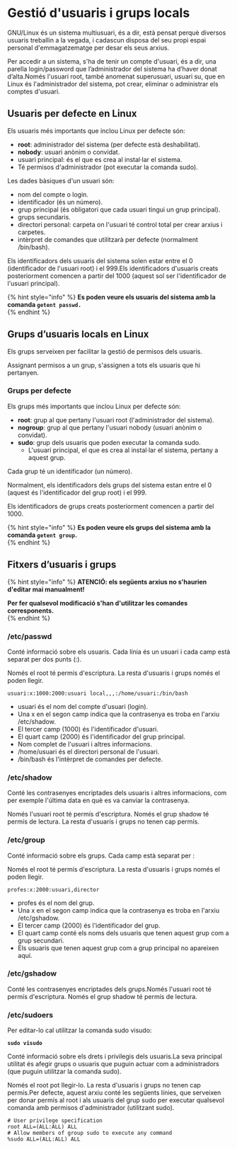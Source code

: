 # Gestió d'usuaris i grups locals

GNU/Linux és un sistema multiusuari, és a dir, està pensat perquè diversos usuaris treballin a la vegada, i cadascun disposa del seu propi espai personal d'emmagatzematge per desar els seus arxius.

Per accedir a un sistema, s'ha de tenir un compte d'usuari, és a dir, una parella login/password que l’administrador del sistema ha d’haver donat d’alta.Només l'usuari root, també anomenat superusuari, usuari su, que en Linux és l'administrador del sistema, pot crear, eliminar o administrar els comptes d'usuari.

## **Usuaris per defecte en Linux** 

Els usuaris més importants que inclou Linux per defecte són:

* **root**: administrador del sistema \(per defecte està deshabilitat\).
* **nobody**: usuari anònim o convidat.
* usuari principal: és el que es crea al instal·lar el sistema.
* Té permisos d'administrador \(pot executar la comanda sudo\).

Les dades bàsiques d'un usuari són:

* nom del compte o login.
* identificador \(és un número\).
* grup principal \(és obligatori que cada usuari tingui un grup principal\).
* grups secundaris.
* directori personal: carpeta on l'usuari té control total per crear arxius i carpetes.
* intèrpret de comandes que utilitzarà per defecte \(normalment /bin/bash\).

Els identificadors dels usuaris del sistema solen estar entre el 0 \(identificador de l'usuari root\) i el 999.Els identificadors d'usuaris creats posteriorment comencen a partir del 1000 \(aquest sol ser l'identificador de l'usuari principal\).

{% hint style="info" %}
**Es poden veure els usuaris del sistema amb la comanda `getent passwd.`**  
{% endhint %}

## **Grups d’usuaris locals en Linux** 

Els grups serveixen per facilitar la gestió de permisos dels usuaris.

Assignant permisos a un grup, s'assignen a tots els usuaris que hi pertanyen.

### Grups per defecte

Els grups més importants que inclou Linux per defecte són:

* **root**: grup al que pertany l'usuari root \(l'administrador del sistema\).
* **nogroup**: grup al que pertany l'usuari nobody \(usuari anònim o convidat\).
* **sudo**: grup dels usuaris que poden executar la comanda sudo.
  * L'usuari principal, el que es crea al instal·lar el sistema, pertany a aquest grup.

Cada grup té un identificador \(un número\).

Normalment, els identificadors dels grups del sistema estan entre el 0 \(aquest és l'identificador del grup root\) i el 999.

Els identificadors de grups creats posteriorment comencen a partir del 1000.  


{% hint style="info" %}
**Es poden veure els grups del sistema amb la comanda `getent group`.**  
{% endhint %}

## **Fitxers d’usuaris i grups** 

{% hint style="info" %}
**ATENCIÓ: els següents arxius no s'haurien d'editar mai manualment!**

**Per fer qualsevol modificació s'han d'utilitzar les comandes corresponents.**  
{% endhint %}

### **/etc/passwd**

Conté informació sobre els usuaris. Cada línia és un usuari i cada camp està separat per dos punts \(:\).

Només el root té permís d'escriptura. La resta d'usuaris i grups només el poden llegir.

`usuari:x:1000:2000:usuari local,,,:/home/usuari:/bin/bash`

* usuari és el nom del compte d'usuari \(login\).
* Una x en el segon camp indica que la contrasenya es troba en l'arxiu /etc/shadow.
* El tercer camp \(1000\) és l'identificador d'usuari.
* El quart camp \(2000\) és l'identificador del grup principal.
* Nom complet de l'usuari i altres informacions.
* /home/usuari és el directori personal de l'usuari.
* /bin/bash és l'intèrpret de comandes per defecte.



###  **/etc/shadow**

Conté les contrasenyes encriptades dels usuaris i altres informacions, com per exemple l'última data en què es va canviar la contrasenya.

Només l'usuari root té permís d'escriptura. Només el grup shadow té permís de lectura. La resta d'usuaris i grups no tenen cap permís.

### **/etc/group**

Conté informació sobre els grups. Cada camp està separat per :

Només el root té permís d'escriptura. La resta d'usuaris i grups només el poden llegir.

`profes:x:2000:usuari,director`

* profes és el  nom del grup.
* Una x en el segon camp indica que la contrasenya es troba en l'arxiu /etc/gshadow.
* El tercer camp \(2000\) és l'identificador del grup.
* El quart camp conté els noms dels usuaris que tenen aquest grup com a grup secundari.
* Els usuaris que tenen aquest grup com a grup principal no apareixen aquí.

### **/etc/gshadow**

Conté les contrasenyes encriptades dels grups.Només l'usuari root té permís d'escriptura. Només el grup shadow té permís de lectura.

### **/etc/sudoers**

Per editar-lo cal utilitzar la comanda sudo visudo:

**`sudo visudo`**

Conté informació sobre els drets i privilegis dels usuaris.La seva principal utilitat és afegir grups o usuaris que puguin actuar com a administradors \(que puguin utilitzar la comanda sudo\).

Només el root pot llegir-lo. La resta d'usuaris i grups no tenen cap permís.Per defecte, aquest arxiu conté les següents línies, que serveixen per donar permís al root i als usuaris del grup sudo per executar qualsevol comanda amb permisos d'administrador \(utilitzant sudo\).

```text
# User privilege specification
root ALL=(ALL:ALL) ALL
# Allow members of group sudo to execute any command
%sudo ALL=(ALL:ALL) ALL
```



